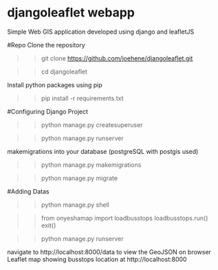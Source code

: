 # djangoleaflet webapp

Simple Web GIS application developed using django and leafletJS

#Repo
Clone the repository 
>> git clone https://github.com/joehene/djangoleaflet.git

>> cd djangoleaflet

Install python packages using pip
>> pip install -r requirements.txt

#Configuring Django Project 
>> python manage.py createsuperuser

>> python manage.py runserver

makemigrations into your database (postgreSQL with postgis used)
>> python manage.py makemigrations

>> python manage.py migrate

#Adding Datas
>> python manage.py shell

 
>>from onyeshamap import loadbusstops
>>loadbusstops.run()
>>exit()


>> python manage.py runserver

navigate to http://localhost:8000/data to view the GeoJSON on browser
Leaflet map showing busstops location at http://localhost:8000




